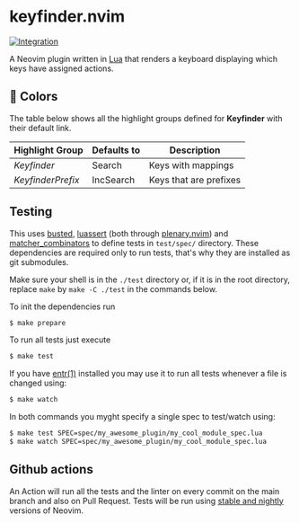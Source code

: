 # keyfinder.nvim

[![Integration][integration-badge]][integration-runs]

A Neovim plugin written in [Lua][lua] that renders a keyboard displaying which
keys have assigned actions.

## 🎨 Colors

The table below shows all the highlight groups defined for **Keyfinder** with their default link.

| Highlight Group     | Defaults to | Description                                 |
| ------------------- | ----------- | ------------------------------------------- |
| _Keyfinder_         | Search      | Keys with mappings                          |
| _KeyfinderPrefix_   | IncSearch   | Keys that are prefixes                      |

## Testing

This uses [busted][busted], [luassert][luassert] (both through
[plenary.nvim][plenary]) and [matcher_combinators][matcher_combinators] to
define tests in `test/spec/` directory. These dependencies are required only to
run tests, that's why they are installed as git submodules.

Make sure your shell is in the `./test` directory or, if it is in the root directory,
replace `make` by `make -C ./test` in the commands below.

To init the dependencies run

```bash
$ make prepare
```

To run all tests just execute

```bash
$ make test
```

If you have [entr(1)][entr] installed you may use it to run all tests whenever a
file is changed using:

```bash
$ make watch
```

In both commands you myght specify a single spec to test/watch using:

```bash
$ make test SPEC=spec/my_awesome_plugin/my_cool_module_spec.lua
$ make watch SPEC=spec/my_awesome_plugin/my_cool_module_spec.lua
```

## Github actions

An Action will run all the tests and the linter on every commit on the main
branch and also on Pull Request. Tests will be run using
[stable and nightly][neovim-test-versions] versions of Neovim.

[lua]: https://www.lua.org/
[entr]: https://eradman.com/entrproject/
[luarocks]: https://luarocks.org/
[busted]: https://olivinelabs.com/busted/
[luassert]: https://github.com/Olivine-Labs/luassert
[plenary]: https://github.com/nvim-lua/plenary.nvim
[matcher_combinators]: https://github.com/m00qek/matcher_combinators.lua
[integration-badge]: https://github.com/jokajak/keyfinder.nvim/actions/workflows/integration.yml/badge.svg
[integration-runs]: https://github.com/jokajak/keyfinder.nvim/actions/workflows/integration.yml
[neovim-test-versions]: .github/workflows/integration.yml#L17
[help]: doc/keyfinder.txt
